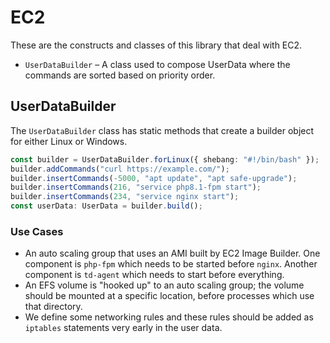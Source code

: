 # EC2

These are the constructs and classes of this library that deal with EC2.

- `UserDataBuilder` – A class used to compose UserData where the commands are sorted based on priority order.

## UserDataBuilder

The `UserDataBuilder` class has static methods that create a builder object for either Linux or Windows.

```typescript
const builder = UserDataBuilder.forLinux({ shebang: "#!/bin/bash" });
builder.addCommands("curl https://example.com/");
builder.insertCommands(-5000, "apt update", "apt safe-upgrade");
builder.insertCommands(216, "service php8.1-fpm start");
builder.insertCommands(234, "service nginx start");
const userData: UserData = builder.build();
```

### Use Cases

- An auto scaling group that uses an AMI built by EC2 Image Builder. One component is `php-fpm` which needs to be started before `nginx`. Another component is `td-agent` which needs to start before everything.
- An EFS volume is "hooked up" to an auto scaling group; the volume should be mounted at a specific location, before processes which use that directory.
- We define some networking rules and these rules should be added as `iptables` statements very early in the user data.
